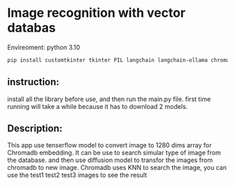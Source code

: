 # Image recognition with vector databas

Envireoment: python 3.10

```bash
pip install customtkinter tkinter PIL langchain langchain-ollama chromadb numpy opencv-python ast diffusers
```

## instruction:
install all the library before use, and then run the main.py file.
first time running will take a while because it has to download 2 models.

## Description:
This app use tenserflow model to convert image to 1280 dims array for Chromadb embedding. It can be use to search simular type of image from the database.
and then use diffusion model to transfor the images from chromadb to new image.
Chromadb uses KNN to search the image, you can use the test1 test2 test3 images to see the result




